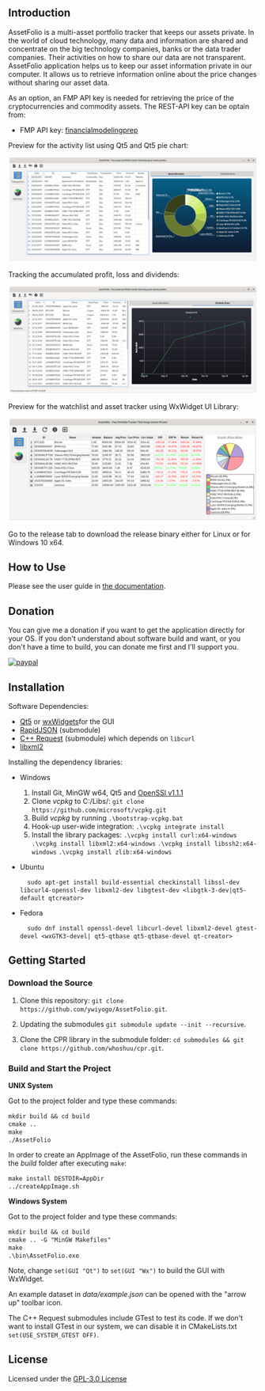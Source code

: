 ## Introduction

AssetFolio is a multi-asset portfolio tracker that keeps our assets private. In the world of cloud technology, many data and information are shared and concentrate on the big technology companies, banks or the data trader companies. Their activities on how to share our data are not transparent. AssetFolio application helps us to keep our asset information private in our computer. It allows us to retrieve information online about the price changes without sharing our asset data.

As an option, an FMP API key is needed for retrieving the price of the cryptocurrencies and commodity assets. The REST-API key can be optain from:
* FMP API key: [financialmodelingprep](https://financialmodelingprep.com/developer/docs/)


Preview for the activity list using Qt5 and Qt5 pie chart:

![Activity list][activity]

Tracking the accumulated profit, loss and dividends:

![Accumulated RoI][roi]

Preview for the watchlist and asset tracker using WxWidget UI Library:

![Watchlist][watchlist]

Go to the release tab to download the release binary either for Linux or for Windows 10 x64.

## How to Use

Please see the user guide in [the documentation](https://ywiyogo.github.io/AssetFolio/).


## Donation

You can give me a donation if you want to get the application directly for your OS. 
If you don't understand about software build and want, or you don't have a time to build, you can donate me first and I'll support you.

[![paypal](https://www.paypalobjects.com/en_US/i/btn/btn_donateCC_LG.gif)](https://www.paypal.com/cgi-bin/webscr?cmd=_s-xclick&hosted_button_id=9H9M4LHP8L8EQ&source=url)

## Installation

Software Dependencies:

* [Qt5](https://doc.qt.io/qt-5/gettingstarted.html) or [wxWidgets](https://www.wxwidgets.org/)for the GUI
* [RapidJSON](https://github.com/Tencent/rapidjson) (submodule)
* [C++ Request](https://github.com/whoshuu/cpr) (submodule) which depends on `libcurl`
* [libxml2](http://www.xmlsoft.org/)

Installing the dependency libraries:

* Windows

    1. Install Git, MinGW w64, Qt5 and [OpenSSl v1.1.1](https://slproweb.com/products/Win32OpenSSL.html)
    2. Clone *vcpkg* to C:/Libs/: `git clone https://github.com/microsoft/vcpkg.git`
    2. Build *vcpkg* by running `.\bootstrap-vcpkg.bat`
    3. Hook-up user-wide integration: `.\vcpkg integrate install`
    3. Install the library packages:
          `.\vcpkg install curl:x64-windows`
          `.\vcpkg install libxml2:x64-windows`
          `.\vcpkg install libssh2:x64-windows`
          `.\vcpkg install zlib:x64-windows`

* Ubuntu

        sudo apt-get install build-essential checkinstall libssl-dev libcurl4-openssl-dev libxml2-dev libgtest-dev <libgtk-3-dev|qt5-default qtcreator>

* Fedora

        sudo dnf install openssl-devel libcurl-devel libxml2-devel gtest-devel <wxGTK3-devel| qt5-qtbase qt5-qtbase-devel qt-creator>

## Getting Started 
### Download the Source

1. Clone this repository: `git clone https://github.com/ywiyogo/AssetFolio.git`.

2. Updating the submodules `git submodule update --init --recursive`.

3. Clone the CPR library in the submodule folder: `cd submodules && git clone https://github.com/whoshuu/cpr.git`.


### Build and Start the Project

**UNIX System**

Got to the project folder and type these commands:

```
mkdir build && cd build
cmake ..
make
./AssetFolio
```

In order to create an AppImage of the AssetFolio, run these commands in the _build_ folder after executing `make`:

```
make install DESTDIR=AppDir
../createAppImage.sh

```

**Windows System**

Got to the project folder and type these commands:

```
mkdir build && cd build
cmake .. -G "MinGW Makefiles"
make
.\bin\AssetFolio.exe
```

Note, change `set(GUI "Qt")` to `set(GUI "Wx")` to build the GUI with WxWidget.

An example dataset in _data/example.json_ can be opened with the "arrow up" toolbar icon.

The C++ Request submodules include GTest to test its code. If we don't want to install GTest in our system, we can disable it in CMakeLists.txt `set(USE_SYSTEM_GTEST OFF)`.


## License

Licensed under the [GPL-3.0 License](LICENSE)



[activity]: docs/imgs/activity.png "Screenshot of the activity list"
[watchlist]: docs/imgs/watchlist.png "Screenshot of the watchlist and the tracker"
[roi]: docs/imgs/accumulated_roi.png "Screenshot of the acumulated RoI"

